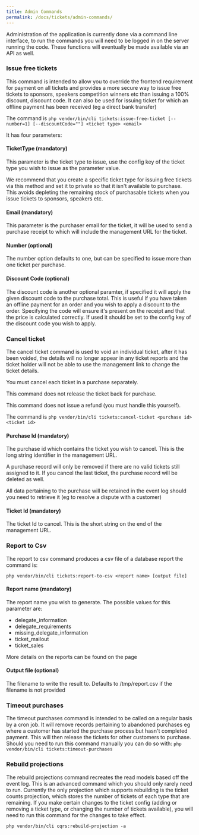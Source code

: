 ```yaml
---
title: Admin Commands
permalink: /docs/tickets/admin-commands/
---
```


Administration of the application is currently done via a command line interface, to
run the commands you will need to be logged in on the server running the code. These
functions will eventually be made available via an API as well.

### Issue free tickets

This command is intended to allow you to override the frontend requirement for payment
on all tickets and provides a more secure way to issue free tickets to sponsors, speakers
competition winners etc than issuing a 100% discount, discount code. It can also be
used for issuing ticket for which an offline payment has been received (eg a direct
bank transfer)

The command is 
`php vendor/bin/cli tickets:issue-free-ticket [--number=1] [--discountCode=""] <ticket type> <email>`

It has four parameters:

#### TicketType (mandatory)

This parameter is the ticket type to issue, use the config key of the ticket type 
you wish to issue as the parameter value.

We recommend that you create a specific ticket type for issuing free tickets 
via this method and set it to private so that it isn't available to purchase. 
This avoids depleting the remaining stock of purchasable tickets when you issue 
tickets to sponsors, speakers etc. 

#### Email (mandatory)

This parameter is the purchaser email for the ticket, it will be used to send a
purchase receipt to which will include the management URL for the ticket.

#### Number (optional)

The number option defaults to one, but can be specified to issue more than one 
ticket per purchase.

#### Discount Code (optional)

The discount code is another optional paramter, if specified it will apply the 
given discount code to the purchase total. This is useful if you have taken an 
offline payment for an order and you wish to apply a discount to the order. 
Specifying the code will ensure it's present on the receipt and that the price is
calculated correctly. If used it should be set to the config key of the discount
code you wish to apply.
 
### Cancel ticket

The cancel ticket command is used to void an individual ticket, after it has been
voided, the details will no longer appear in any ticket reports and the ticket 
holder will not be able to use the management link to change the ticket details.

You must cancel each ticket in a purchase separately.

This command does not release the ticket back for purchase.

This command does not issue a refund (you must handle this yourself).

The command is 
`php vendor/bin/cli tickets:cancel-ticket <purchase id> <ticket id>`

#### Purchase Id (mandatory)

The purchase id which contains the ticket you wish to cancel. This is the long string
identifier in the management URL.

A purchase record will only be removed if there are no valid tickets still assigned
to it. If you cancel the last ticket, the purchase record will be deleted as well.

All data pertaining to the purchase will be retained in the event log should you 
need to retrieve it (eg to resolve a dispute with a customer)

#### Ticket Id (mandatory)

The ticket Id to cancel. This is the short string on the end of the management URL.

### Report to Csv

The report to csv command produces a csv file of a database report the command is: 

`php vendor/bin/cli tickets:report-to-csv <report name> [output file]`

#### Report name (mandatory)

The report name you wish to generate. The possible values for this parameter
are:

- delegate_information
- delegate_requirements
- missing_delegate_information
- ticket_mailout 
- ticket_sales 
                 
More details on the reports can be found on the <reports> page

#### Output file (optional)

The filename to write the result to. Defaults to /tmp/report.csv if the filename
is not provided

### Timeout purchases

The timeout purchases command is intended to be called on a regular basis by a cron
job. It will remove records pertaining to abandoned purchases eg where a customer has
started the purchase process but hasn't completed payment. This will then release
the tickets for other customers to purchase. Should you need to run this command
manually you can do so with:
`php vendor/bin/cli tickets:timeout-purchases`

### Rebuild projections

The rebuild projections command recreates the read models based off the event log.
This is an advanced command which you should only rarely need to run. Currently the
only projection which supports rebuilding is the ticket counts projection, which 
stores the number of tickets of each type that are remaining. If you make 
certain changes to the ticket config (adding or removing a ticket type, or changing
the number of tickets available), you will need to run this command for the changes
to take effect.

`php vendor/bin/cli cqrs:rebuild-projection -a`